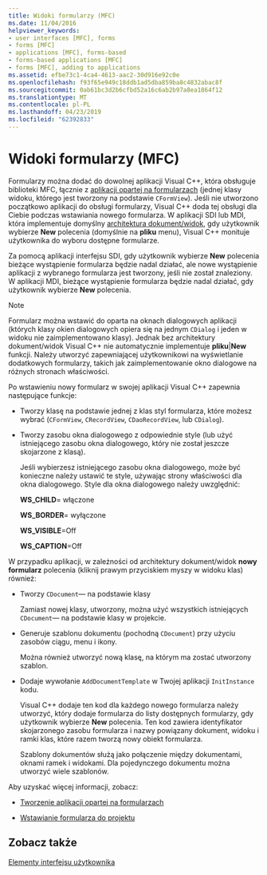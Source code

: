 ```yaml
---
title: Widoki formularzy (MFC)
ms.date: 11/04/2016
helpviewer_keywords:
- user interfaces [MFC], forms
- forms [MFC]
- applications [MFC], forms-based
- forms-based applications [MFC]
- forms [MFC], adding to applications
ms.assetid: efbe73c1-4ca4-4613-aac2-30d916e92c0e
ms.openlocfilehash: f93f65e949c18ddb1ad5dba859ba8c4832abac8f
ms.sourcegitcommit: 0ab61bc3d2b6cfbd52a16c6ab2b97a8ea1864f12
ms.translationtype: MT
ms.contentlocale: pl-PL
ms.lasthandoff: 04/23/2019
ms.locfileid: "62392833"
---
```

# <a name="form-views-mfc"></a>Widoki formularzy (MFC)

Formularzy można dodać do dowolnej aplikacji Visual C++, która obsługuje biblioteki MFC, łącznie z [aplikacji opartej na formularzach](../mfc/reference/creating-a-forms-based-mfc-application.md) (jednej klasy widoku, którego jest tworzony na podstawie `CFormView`). Jeśli nie utworzono początkowo aplikacji do obsługi formularzy, Visual C++ doda tej obsługi dla Ciebie podczas wstawiania nowego formularza. W aplikacji SDI lub MDI, która implementuje domyślny [architektura dokument/widok](../mfc/document-view-architecture.md), gdy użytkownik wybierze **New** polecenia (domyślnie na **pliku** menu), Visual C++ monituje użytkownika do wyboru dostępne formularze.

Za pomocą aplikacji interfejsu SDI, gdy użytkownik wybierze **New** polecenia bieżące wystąpienie formularza będzie nadal działać, ale nowe wystąpienie aplikacji z wybranego formularza jest tworzony, jeśli nie został znaleziony. W aplikacji MDI, bieżące wystąpienie formularza będzie nadal działać, gdy użytkownik wybierze **New** polecenia.

> [!NOTE]
>  Formularz można wstawić do oparta na oknach dialogowych aplikacji (których klasy okien dialogowych opiera się na jednym `CDialog` i jeden w widoku nie zaimplementowano klasy). Jednak bez architektury dokument/widok Visual C++ nie automatycznie implementuje **pliku**&#124;**New** funkcji. Należy utworzyć zapewniającej użytkownikowi na wyświetlanie dodatkowych formularzy, takich jak zaimplementowanie okno dialogowe na różnych stronach właściwości.

Po wstawieniu nowy formularz w swojej aplikacji Visual C++ zapewnia następujące funkcje:

- Tworzy klasę na podstawie jednej z klas styl formularza, które możesz wybrać (`CFormView`, `CRecordView`, `CDaoRecordView`, lub `CDialog`).

- Tworzy zasobu okna dialogowego z odpowiednie style (lub użyć istniejącego zasobu okna dialogowego, który nie został jeszcze skojarzone z klasą).

   Jeśli wybierzesz istniejącego zasobu okna dialogowego, może być konieczne należy ustawić te style, używając strony właściwości dla okna dialogowego. Style dla okna dialogowego należy uwzględnić:

     **WS_CHILD**= włączone

     **WS_BORDER**= wyłączone

     **WS_VISIBLE**=Off

     **WS_CAPTION**=Off

W przypadku aplikacji, w zależności od architektury dokument/widok **nowy formularz** polecenia (kliknij prawym przyciskiem myszy w widoku klas) również:

- Tworzy `CDocument`— na podstawie klasy

   Zamiast nowej klasy, utworzony, można użyć wszystkich istniejących `CDocument`— na podstawie klasy w projekcie.

- Generuje szablonu dokumentu (pochodną `CDocument`) przy użyciu zasobów ciągu, menu i ikony.

   Można również utworzyć nową klasę, na którym ma zostać utworzony szablon.

- Dodaje wywołanie `AddDocumentTemplate` w Twojej aplikacji `InitInstance` kodu.

   Visual C++ dodaje ten kod dla każdego nowego formularza należy utworzyć, który dodaje formularza do listy dostępnych formularzy, gdy użytkownik wybierze **New** polecenia. Ten kod zawiera identyfikator skojarzonego zasobu formularza i nazwy powiązany dokument, widoku i ramki klas, które razem tworzą nowy obiekt formularza.

   Szablony dokumentów służą jako połączenie między dokumentami, oknami ramek i widokami. Dla pojedynczego dokumentu można utworzyć wiele szablonów.

Aby uzyskać więcej informacji, zobacz:

- [Tworzenie aplikacji opartej na formularzach](../mfc/reference/creating-a-forms-based-mfc-application.md)

- [Wstawianie formularza do projektu](../mfc/inserting-a-form-into-a-project.md)

## <a name="see-also"></a>Zobacz także

[Elementy interfejsu użytkownika](../mfc/user-interface-elements-mfc.md)
